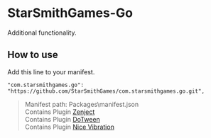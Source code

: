 # StarSmithGames-Go
Additional functionality.
## How to use
Add this line to your manifest.
```
"com.starsmithgames.go": "https://github.com/StarSmithGames/com.starsmithgames.go.git",
```
>Manifest path: Packages\manifest.json<br>
>Contains Plugin [Zenject](https://github.com/modesttree/Zenject)<br>
>Contains Plugin [DoTween](https://assetstore.unity.com/packages/tools/animation/dotween-hotween-v2-27676)<br>
>Contains Plugin [Nice Vibration](https://nice-vibrations-docs.moremountains.com/index.html)<br>
